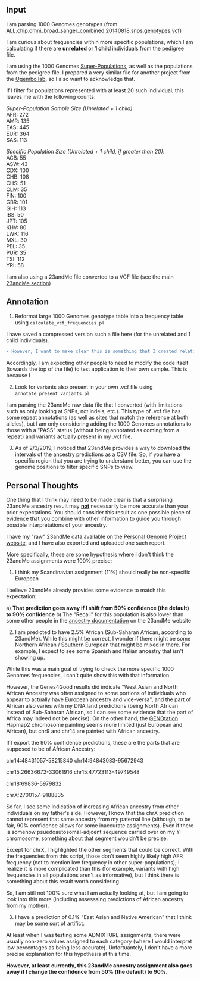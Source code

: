 Input
-----------

I am parsing 1000 Genomes genotypes (from <a href="ftp://ftp-trace.ncbi.nih.gov/1000genomes/ftp/release/20130502/supporting/hd_genotype_chip))
/ALL.chip.omni_broad_sanger_combined.20140818.snps.genotypes.vcf">ALL.chip.omni_broad_sanger_combined.20140818.snps.genotypes.vcf</a>)

I am curious about frequencies within more specific populations, which I am calculating if there are **unrelated** or **1 child** individuals from the pedigree file.

I am using the 1000 Genomes [Super-Populations](http://www.internationalgenome.org/category/population/), as well as the populations from the pedigree file.  I prepared a very similar file for another project from the [Ogembo lab](https://www.cityofhope.org/people/ogembo-javier), so I also want to acknowledge that.

If I filter for populations represented with at least 20 such individual, this leaves me with the following counts:

*Super-Population Sample Size (Unrelated + 1 child)*:<br />
AFR: 272<br />
AMR: 135<br />
EAS: 445<br />
EUR: 364<br />
SAS: 113<br />

*Specific Population Size (Unrelated + 1 child, if greater than 20)*:<br />
ACB: 55<br />
ASW: 43<br />
CDX: 100<br />
CHB: 108<br />
CHS: 51<br />
CLM: 35<br />
FIN: 100<br />
GBR: 101<br />
GIH: 113<br />
IBS: 50<br />
JPT: 105<br />
KHV: 80<br />
LWK: 116<br />
MXL: 30<br />
PEL: 35<br />
PUR: 35<br />
TSI: 112<br />
YRI: 58

I am also using a 23andMe file converted to a VCF file (see the main [23andMe section](https://github.com/cwarden45/DTC_Scripts/tree/master/23andMe))

Annotation
-----------

1) Reformat large 1000 Genomes genotype table into a frequency table using `calculate_vcf_frequencies.pl`

I have saved a compressed version such a file here (for the unrelated and 1 child individuals).

```diff
- However, I want to make clear this is something that I created relatively quickly for my own purposes, so this is not equilvlant to something coming from the 1000 Genomes project (which has been subject to many more questions and testing).
```

Accordingly, I am expecting other people to need to modify the code itself (towards the top of the file) to test application to their own sample.  This is because I 

2) Look for variants also present in your own .vcf file using `annotate_present_variants.pl`

I am parsing the 23andMe raw data file that I converted (with limitations such as only looking at SNPs, not indels, etc.).  This type of .vcf file has some repeat annotations (as well as sites that match the reference at both alleles), but I am only considering adding the 1000 Genomes annotations to those with a "PASS" status (without being annotated as coming from a repeat) and variants actually present in my .vcf file.

3) As of 2/3/2019, I noticed that 23andMe provides a way to download the intervals of the ancestry predictions as a CSV file.  So, if you have a specific region that you are trying to understand better, you can use the genome positions to filter specific SNPs to view.

Personal Thoughts
-----------------

One thing that I think may need to be made clear is that a surprising 23andMe ancestry result may <b><u>not</b></u> necessarily be more accurate than your prior expectations.  You should consider this result as one possible piece of evidence that you combine with other information to guide you through possible interpretations of your ancestry.

I have my "raw" 23andMe data available on the [Personal Genome Project website](https://my.pgp-hms.org/profile/hu832966), and I have also exported and uploaded one such report.

More specifically, these are some hypothesis where I don't think the 23andMe assignments were 100% precise:

1) I think my Scandinavian assignment (11%) should really be non-specific European

I believe 23andMe already provides some evidence to match this expectation:

a) **That prediction goes away if I shift from 50% confidence (the default) to 90% confidence**
b) The "Recall" for this population is also lower than some other people in the [ancestry documentation](https://www.23andme.com/ancestry-composition-guide/) on the 23andMe website

2) I am predicted to have 2.5% African (Sub-Saharan African, according to 23andMe).  While this might be correct, I wonder if there might be some Northern African / Southern European that might be mixed in there.  For example, I expect to see some Spanish and Italian ancestry that isn't showing up.

While this was a main goal of trying to check the more specific 1000 Genomes frequencies, I can't quite show this with that information.

However, the Genes4Good results did indicate "West Asian and North African Ancestry was often assigned to some portions of individuals who appear to actually have European ancestry and vice-versa", and the part of African also varies with my DNA.land predictions (being North African instead of Sub-Saharan African, so I can see some evidence that the part of Africa may indeed not be precise).  On the other hand, the [GENOtation](http://genotation.stanford.edu/) Hapmap2 chromosome painting seems more limited (just European and African), but chr9 and chr14 are painted with African ancestry.

If I export the 90% confidence predictions, these are the parts that are supposed to be of African Ancestry:

chr14:48431057-58215840
chr14:94843083-95672943

chr15:26636672-33061916
chr15:47723113-49749548

chr18:69836-5979832

chrX:2700157-9188835

So far, I see some indication of increasing African ancestry from other individuals on my father's side.  However, I know that the chrX prediction cannot represent that same ancestry from my paternal line (although, to be fair, 90% confidence allows for some inaccurate assignments).  Even if there is somehow psuedoautosomal-adjcent sequence carried over on my Y-chromosome, something about that segment wouldn't be precise.

Except for chrX, I highlighted the other segments that could be correct.  With the frequencies from this script, those don't seem highly likely high AFR frequency (not to mention low frequency in other super-populations); I realize it is more complicated than this (for example, variants with high frequencies in all populations aren't as informative), but I think there is something about this result worth considering.

So, I am still not 100% sure what I am actually looking at, but I am going to look into this more (including assesssing predictions of African ancestry from my mother).

3) I have a prediction of 0.1% "East Asian and Native American" that I think may be some sort of artifict.

At least when I was testing some ADMIXTURE assignments, there were usually non-zero values assigned to each category (where I would interpret low percentages as being less accurate).  Unfortuantely, I don't have a more precise explanation for this hypothesis at this time.

**However, at least currently, this 23andMe ancestry assignment also goes away if I change the confidence from 50% (the default) to 90%.**
